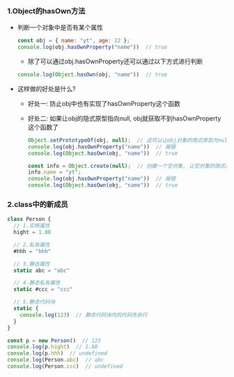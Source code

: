 ### 1.Object的hasOwn方法

- 判断一个对象中是否有某个属性

  ```js
  const obj = { name: "yt", age: 22 };
  console.log(obj.hasOwnProperty("name"))  // true
  ```

  - 除了可以通过obj.hasOwnProperty还可以通过以下方式进行判断

  ```js
  console.log(Object.hasOwn(obj, "name"))  // true
  ```

- 这样做的好处是什么?

  - 好处一: 防止obj中也有实现了hasOwnProperty这个函数

  - 好处二: 如果让obj的隐式原型指向null, obj就获取不到hasOwnProperty这个函数了

    ```js
    Object.setPrototypeOf(obj, null);  // 这可以让obj对象的隐式原型为null
    console.log(obj.hasOwnProperty("name"))  // 报错
    console.log(Object.hasOwn(obj, "name"))  // true
    ```

    ```js
    const info = Object.create(null);  // 创建一个空对象, 让空对象的隐式原型指向null
    info.name = "yt";
    console.log(obj.hasOwnProperty("name"))  // 报错
    console.log(Object.hasOwn(obj, "name"))  // true
    ```

### 2.class中的新成员

```js
class Person {
  // 1.实例属性
  hight = 1.88

  // 2.私有属性
  #hhh = "hhh"

  // 3.静态属性
  static abc = "abc"

  // 4.静态私有属性
  static #ccc = "ccc"

  // 5.静态代码块
  static {
    console.log(123)  // 静态代码块内的代码先执行
  }
}

const p = new Person()  // 123
console.log(p.hight)  // 1.88
console.log(p.hhh)  // undefined
console.log(Person.abc)  // abc
console.log(Person.ccc)  // undefined
```

